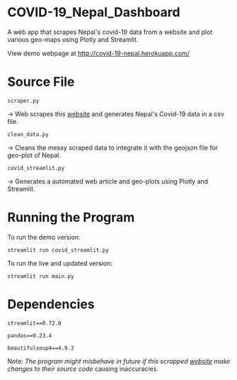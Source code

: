 # COVID-19_Nepal_Dashboard
A web app that scrapes Nepal's covid-19 data  from a website and plot various geo-maps using Plotly and Streamlit.

View demo webpage at http://covid-19-nepal.herokuapp.com/

# Source File

```
scraper.py
```
-> Web scrapes this [website](https://kathmandupost.com/covid19) and generates Nepal's Covid-19 data in a csv file.

```
clean_data.py
```
-> Cleans the messy scraped data to integrate it with the geojson file for geo-plot of Nepal.

```
covid_streamlit.py
```
-> Generates a automated web article and geo-plots using Plotly and Streamlit.


# Running the Program
To run the demo version:
```
streamlit run covid_streamlit.py
```
To run the live and updated version:
```
streamlit run main.py
```
# Dependencies
```
streamlit==0.72.0

pandas==0.23.4

beautifulsoup4==4.9.3
```
Note: *The program might misbehave in future if this scrapped [website](https://kathmandupost.com/covid19) make changes to their source code* causing inaccuracies.

